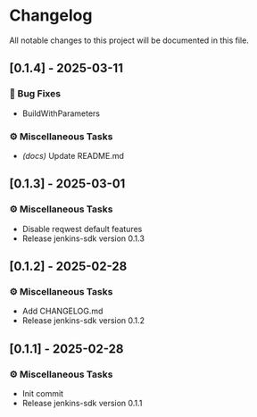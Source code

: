 # Changelog

All notable changes to this project will be documented in this file.

## [0.1.4] - 2025-03-11

### 🐛 Bug Fixes

- BuildWithParameters

### ⚙️ Miscellaneous Tasks

- *(docs)* Update README.md

## [0.1.3] - 2025-03-01

### ⚙️ Miscellaneous Tasks

- Disable reqwest default features
- Release jenkins-sdk version 0.1.3

## [0.1.2] - 2025-02-28

### ⚙️ Miscellaneous Tasks

- Add CHANGELOG.md
- Release jenkins-sdk version 0.1.2

## [0.1.1] - 2025-02-28

### ⚙️ Miscellaneous Tasks

- Init commit
- Release jenkins-sdk version 0.1.1

<!-- generated by git-cliff -->
